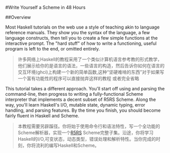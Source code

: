 #Write Yourself a Scheme in 48 Hours

##Overview


Most Haskell tutorials on the web use a style of teaching akin to language reference manuals. They show you the syntax of the language, a few language constructs, then tell you to create a few simple functions at the interactive prompt. The "hard stuff" of how to write a functioning, useful program is left to the end, or omitted entirely.

>许多网络上Haskell的教程采用了一个类似计算机语言参考教的形式教学，他们展示给你的是语言的语法，一些语言的构造，然后告诉你如何在语言的交互环境(ghci)上构建一个新的简单函数,这种“坚硬难啃的东西”对于如果写一个富有功能性的程序可以直接抛弃这样的教程 或者完全省略



This tutorial takes a different approach. You'll start off using and parsing the command-line, then progress to writing a fully-functional Scheme interpreter that implements a decent subset of R5RS Scheme. Along the way, you'll learn Haskell's I/O, mutable state, dynamic typing, error handling, and parsing features. By the time you finish, you should become fairly fluent in Haskell and Scheme.


>本教程需要另辟蹊径。你将始于使用命令行和语法特性，写一个全功能的Scheme解析器，实现一个[R5RS](http://web.archive.org/web/20131411513100/http://www.schemers.org/Documents/Standards/R5RS/HTML/) Scheme完整子集。沿途，你将学习Haskell的I/O,可变状态，动态类型，错误处理和解析特性。当你完成的时刻，你将流利的编写Haskell和Scheme。
